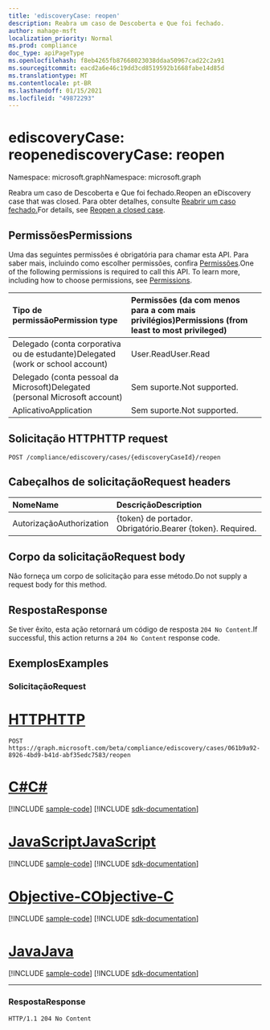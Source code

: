 ```yaml
---
title: 'ediscoveryCase: reopen'
description: Reabra um caso de Descoberta e Que foi fechado.
author: mahage-msft
localization_priority: Normal
ms.prod: compliance
doc_type: apiPageType
ms.openlocfilehash: f8eb4265fb87668023038ddaa50967cad22c2a91
ms.sourcegitcommit: eacd2a6e46c19dd3cd8519592b1668fabe14d85d
ms.translationtype: MT
ms.contentlocale: pt-BR
ms.lasthandoff: 01/15/2021
ms.locfileid: "49872293"
---
```

# <a name="ediscoverycase-reopen"></a><span data-ttu-id="f8487-103">ediscoveryCase: reopen</span><span class="sxs-lookup"><span data-stu-id="f8487-103">ediscoveryCase: reopen</span></span>

<span data-ttu-id="f8487-104">Namespace: microsoft.graph</span><span class="sxs-lookup"><span data-stu-id="f8487-104">Namespace: microsoft.graph</span></span>

<span data-ttu-id="f8487-105">Reabra um caso de Descoberta e Que foi fechado.</span><span class="sxs-lookup"><span data-stu-id="f8487-105">Reopen an eDiscovery case that was closed.</span></span> <span data-ttu-id="f8487-106">Para obter detalhes, consulte [Reabrir um caso fechado.](/microsoft-365/compliance/close-or-delete-case#reopen-a-closed-case)</span><span class="sxs-lookup"><span data-stu-id="f8487-106">For details, see [Reopen a closed case](/microsoft-365/compliance/close-or-delete-case#reopen-a-closed-case).</span></span>

## <a name="permissions"></a><span data-ttu-id="f8487-107">Permissões</span><span class="sxs-lookup"><span data-stu-id="f8487-107">Permissions</span></span>
<span data-ttu-id="f8487-p102">Uma das seguintes permissões é obrigatória para chamar esta API. Para saber mais, incluindo como escolher permissões, confira [Permissões](/graph/permissions-reference).</span><span class="sxs-lookup"><span data-stu-id="f8487-p102">One of the following permissions is required to call this API. To learn more, including how to choose permissions, see [Permissions](/graph/permissions-reference).</span></span>

|<span data-ttu-id="f8487-110">Tipo de permissão</span><span class="sxs-lookup"><span data-stu-id="f8487-110">Permission type</span></span>|<span data-ttu-id="f8487-111">Permissões (da com menos para a com mais privilégios)</span><span class="sxs-lookup"><span data-stu-id="f8487-111">Permissions (from least to most privileged)</span></span>|
|:---|:---|
|<span data-ttu-id="f8487-112">Delegado (conta corporativa ou de estudante)</span><span class="sxs-lookup"><span data-stu-id="f8487-112">Delegated (work or school account)</span></span>|<span data-ttu-id="f8487-113">User.Read</span><span class="sxs-lookup"><span data-stu-id="f8487-113">User.Read</span></span>|
|<span data-ttu-id="f8487-114">Delegado (conta pessoal da Microsoft)</span><span class="sxs-lookup"><span data-stu-id="f8487-114">Delegated (personal Microsoft account)</span></span>|<span data-ttu-id="f8487-115">Sem suporte.</span><span class="sxs-lookup"><span data-stu-id="f8487-115">Not supported.</span></span>|
|<span data-ttu-id="f8487-116">Aplicativo</span><span class="sxs-lookup"><span data-stu-id="f8487-116">Application</span></span>|<span data-ttu-id="f8487-117">Sem suporte.</span><span class="sxs-lookup"><span data-stu-id="f8487-117">Not supported.</span></span>|

## <a name="http-request"></a><span data-ttu-id="f8487-118">Solicitação HTTP</span><span class="sxs-lookup"><span data-stu-id="f8487-118">HTTP request</span></span>

<!-- {
  "blockType": "ignored"
}
-->

``` http
POST /compliance/ediscovery/cases/{ediscoveryCaseId}/reopen
```

## <a name="request-headers"></a><span data-ttu-id="f8487-119">Cabeçalhos de solicitação</span><span class="sxs-lookup"><span data-stu-id="f8487-119">Request headers</span></span>

|<span data-ttu-id="f8487-120">Nome</span><span class="sxs-lookup"><span data-stu-id="f8487-120">Name</span></span>|<span data-ttu-id="f8487-121">Descrição</span><span class="sxs-lookup"><span data-stu-id="f8487-121">Description</span></span>|
|:---|:---|
|<span data-ttu-id="f8487-122">Autorização</span><span class="sxs-lookup"><span data-stu-id="f8487-122">Authorization</span></span>|<span data-ttu-id="f8487-p103">{token} de portador. Obrigatório.</span><span class="sxs-lookup"><span data-stu-id="f8487-p103">Bearer {token}. Required.</span></span>|

## <a name="request-body"></a><span data-ttu-id="f8487-125">Corpo da solicitação</span><span class="sxs-lookup"><span data-stu-id="f8487-125">Request body</span></span>

<span data-ttu-id="f8487-126">Não forneça um corpo de solicitação para esse método.</span><span class="sxs-lookup"><span data-stu-id="f8487-126">Do not supply a request body for this method.</span></span>

## <a name="response"></a><span data-ttu-id="f8487-127">Resposta</span><span class="sxs-lookup"><span data-stu-id="f8487-127">Response</span></span>

<span data-ttu-id="f8487-128">Se tiver êxito, esta ação retornará um código de resposta `204 No Content`.</span><span class="sxs-lookup"><span data-stu-id="f8487-128">If successful, this action returns a `204 No Content` response code.</span></span>

## <a name="examples"></a><span data-ttu-id="f8487-129">Exemplos</span><span class="sxs-lookup"><span data-stu-id="f8487-129">Examples</span></span>

### <a name="request"></a><span data-ttu-id="f8487-130">Solicitação</span><span class="sxs-lookup"><span data-stu-id="f8487-130">Request</span></span>


# <a name="http"></a>[<span data-ttu-id="f8487-131">HTTP</span><span class="sxs-lookup"><span data-stu-id="f8487-131">HTTP</span></span>](#tab/http)
<!-- {
  "blockType": "request",
  "name": "ediscoverycase_reopen"
}
-->

``` http
POST https://graph.microsoft.com/beta/compliance/ediscovery/cases/061b9a92-8926-4bd9-b41d-abf35edc7583/reopen
```
# <a name="c"></a>[<span data-ttu-id="f8487-132">C#</span><span class="sxs-lookup"><span data-stu-id="f8487-132">C#</span></span>](#tab/csharp)
[!INCLUDE [sample-code](../includes/snippets/csharp/ediscoverycase-reopen-csharp-snippets.md)]
[!INCLUDE [sdk-documentation](../includes/snippets/snippets-sdk-documentation-link.md)]

# <a name="javascript"></a>[<span data-ttu-id="f8487-133">JavaScript</span><span class="sxs-lookup"><span data-stu-id="f8487-133">JavaScript</span></span>](#tab/javascript)
[!INCLUDE [sample-code](../includes/snippets/javascript/ediscoverycase-reopen-javascript-snippets.md)]
[!INCLUDE [sdk-documentation](../includes/snippets/snippets-sdk-documentation-link.md)]

# <a name="objective-c"></a>[<span data-ttu-id="f8487-134">Objective-C</span><span class="sxs-lookup"><span data-stu-id="f8487-134">Objective-C</span></span>](#tab/objc)
[!INCLUDE [sample-code](../includes/snippets/objc/ediscoverycase-reopen-objc-snippets.md)]
[!INCLUDE [sdk-documentation](../includes/snippets/snippets-sdk-documentation-link.md)]

# <a name="java"></a>[<span data-ttu-id="f8487-135">Java</span><span class="sxs-lookup"><span data-stu-id="f8487-135">Java</span></span>](#tab/java)
[!INCLUDE [sample-code](../includes/snippets/java/ediscoverycase-reopen-java-snippets.md)]
[!INCLUDE [sdk-documentation](../includes/snippets/snippets-sdk-documentation-link.md)]

---


### <a name="response"></a><span data-ttu-id="f8487-136">Resposta</span><span class="sxs-lookup"><span data-stu-id="f8487-136">Response</span></span>

<!-- {
  "blockType": "response",
  "truncated": true
}
-->

``` http
HTTP/1.1 204 No Content
```
